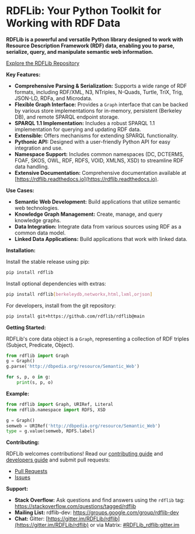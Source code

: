 # RDFLib: Your Python Toolkit for Working with RDF Data

**RDFLib is a powerful and versatile Python library designed to work with Resource Description Framework (RDF) data, enabling you to parse, serialize, query, and manipulate semantic web information.**

[Explore the RDFLib Repository](https://github.com/RDFLib/rdflib)

**Key Features:**

*   **Comprehensive Parsing & Serialization:** Supports a wide range of RDF formats, including RDF/XML, N3, NTriples, N-Quads, Turtle, TriX, Trig, JSON-LD, RDFa, and Microdata.
*   **Flexible Graph Interface:** Provides a `Graph` interface that can be backed by various store implementations for in-memory, persistent (Berkeley DB), and remote SPARQL endpoint storage.
*   **SPARQL 1.1 Implementation:** Includes a robust SPARQL 1.1 implementation for querying and updating RDF data.
*   **Extensible:** Offers mechanisms for extending SPARQL functionality.
*   **Pythonic API:** Designed with a user-friendly Python API for easy integration and use.
*   **Namespace Support:** Includes common namespaces (DC, DCTERMS, FOAF, SKOS, OWL, RDF, RDFS, VOID, XMLNS, XSD) to streamline RDF data handling.
*   **Extensive Documentation:** Comprehensive documentation available at [https://rdflib.readthedocs.io](https://rdflib.readthedocs.io).

**Use Cases:**

*   **Semantic Web Development:** Build applications that utilize semantic web technologies.
*   **Knowledge Graph Management:** Create, manage, and query knowledge graphs.
*   **Data Integration:** Integrate data from various sources using RDF as a common data model.
*   **Linked Data Applications:** Build applications that work with linked data.

**Installation:**

Install the stable release using pip:

```bash
pip install rdflib
```

Install optional dependencies with extras:

```bash
pip install rdflib[berkeleydb,networkx,html,lxml,orjson]
```

For developers, install from the git repository:

```bash
pip install git+https://github.com/rdflib/rdflib@main
```

**Getting Started:**

RDFLib's core data object is a `Graph`, representing a collection of RDF triples (Subject, Predicate, Object).

```python
from rdflib import Graph
g = Graph()
g.parse('http://dbpedia.org/resource/Semantic_Web')

for s, p, o in g:
    print(s, p, o)
```

**Example:**

```python
from rdflib import Graph, URIRef, Literal
from rdflib.namespace import RDFS, XSD

g = Graph()
semweb = URIRef('http://dbpedia.org/resource/Semantic_Web')
type = g.value(semweb, RDFS.label)
```

**Contributing:**

RDFLib welcomes contributions!  Read our [contributing guide](https://rdflib.readthedocs.io/en/latest/CONTRIBUTING/) and [developers guide](https://rdflib.readthedocs.io/en/latest/developers/) and submit pull requests:

*   [Pull Requests](https://github.com/RDFLib/rdflib/pulls)
*   [Issues](https://github.com/RDFLib/rdflib/issues)

**Support:**

*   **Stack Overflow:**  Ask questions and find answers using the `rdflib` tag: <https://stackoverflow.com/questions/tagged/rdflib>
*   **Mailing List:** rdflib-dev: <https://groups.google.com/group/rdflib-dev>
*   **Chat:** Gitter: [https://gitter.im/RDFLib/rdflib](https://gitter.im/RDFLib/rdflib) or via Matrix: [#RDFLib_rdflib:gitter.im](https://matrix.to/#/#RDFLib_rdflib:gitter.im)